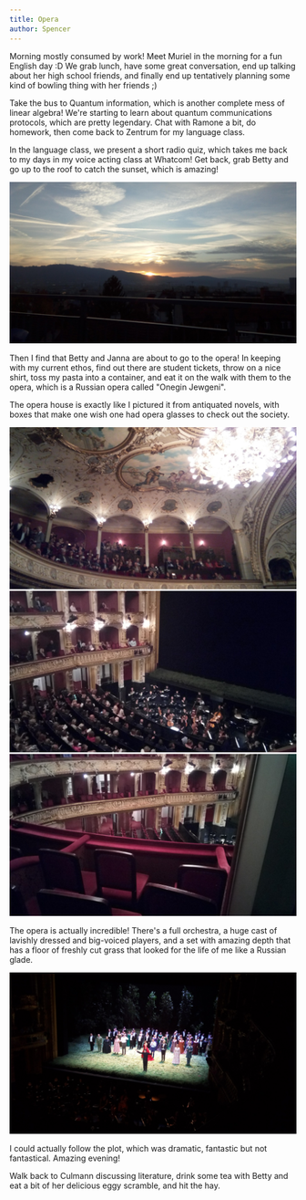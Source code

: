 ```yaml
---
title: Opera
author: Spencer
---
```


Morning mostly consumed by work! Meet Muriel in the morning for a fun English day :D We grab lunch, have some great conversation, end up talking about her high school friends, and finally end up tentatively planning some kind of bowling thing with her friends ;)

Take the bus to Quantum information, which is another complete mess of linear algebra! We're starting to learn about quantum communications protocols, which are pretty legendary. Chat with Ramone a bit, do homework, then come back to Zentrum for my language class.

In the language class, we present a short radio quiz, which takes me back to my days in my voice acting class at Whatcom! Get back, grab Betty and go up to the roof to catch the sunset, which is amazing!

![](../images/IMG_20171019_181409.jpg)

Then I find that Betty and Janna are about to go to the opera! In keeping with my current ethos, find out there are student tickets, throw on a nice shirt, toss my pasta into a container, and eat it on the walk with them to the opera, which is a Russian opera called "Onegin Jewgeni".

The opera house is exactly like I pictured it from antiquated novels, with boxes that make one wish one had opera glasses to check out the society.

![IMG_20171019_195751](../images/IMG_20171019_195751.jpg)
![IMG_20171019_195746](../images/IMG_20171019_195746.jpg)
![IMG_20171019_220215](../images/IMG_20171019_220215.jpg)

The opera is actually incredible! There's a full orchestra, a huge cast of lavishly dressed and big-voiced players, and a set with amazing depth that has a floor of freshly cut grass that looked for the life of me like a Russian glade.

![Bravo!](../images/IMG_20171019_230617.jpg)

I could actually follow the plot, which was dramatic, fantastic but not fantastical. Amazing evening!

Walk back to Culmann discussing literature, drink some tea with Betty and eat a bit of her delicious eggy scramble, and hit the hay.